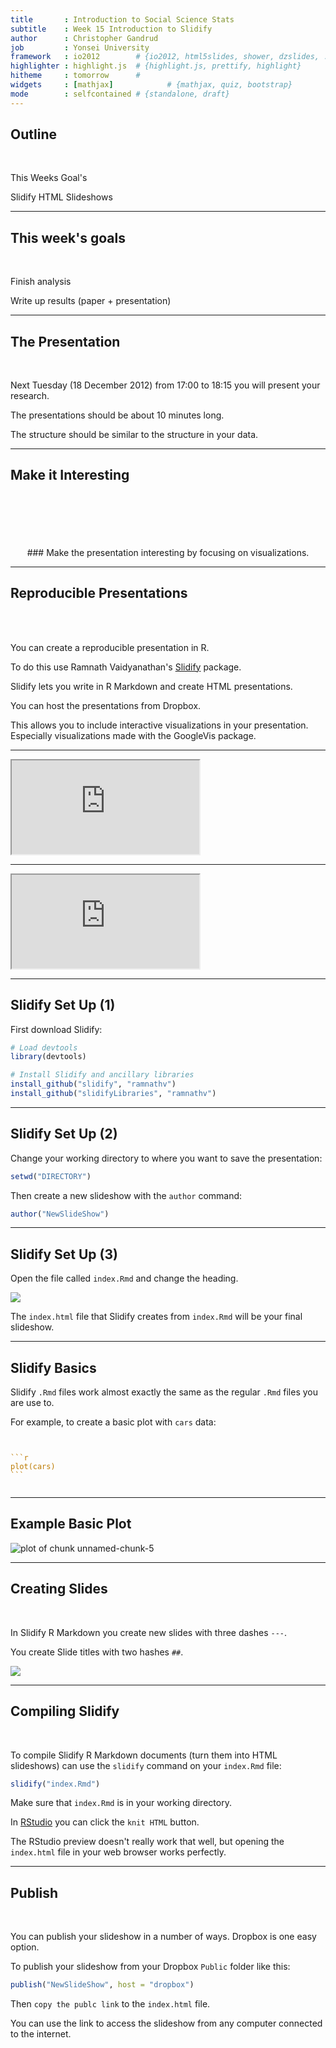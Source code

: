 ```yaml
---
title       : Introduction to Social Science Stats
subtitle    : Week 15 Introduction to Slidify
author      : Christopher Gandrud
job         : Yonsei University
framework   : io2012        # {io2012, html5slides, shower, dzslides, ...}
highlighter : highlight.js  # {highlight.js, prettify, highlight}
hitheme     : tomorrow      # 
widgets     : [mathjax]            # {mathjax, quiz, bootstrap}
mode        : selfcontained # {standalone, draft}
---
```


## Outline

<br />

This Weeks Goal's

Slidify HTML Slideshows

---

## This week's goals

<br />

Finish analysis

Write up results (paper + presentation)

---

## The Presentation

<br />

Next Tuesday (18 December 2012) from 17:00 to 18:15 you will present your research.

The presentations should be about 10 minutes long. 

The structure should be similar to the structure in your data. 

---

## Make it Interesting

<br />
<br />
<br />
<br />
<br />


<center>
### Make the presentation interesting by focusing on visualizations.
</center>

--- 

## Reproducible Presentations
 
<br />
<br />

You can create a reproducible presentation in R.
 
To do this use Ramnath Vaidyanathan's [Slidify](http://ramnathv.github.com/slidify/) package. 
 
Slidify lets you write in R Markdown and create HTML presentations.
 
You can host the presentations from Dropbox.
 
This allows you to include interactive visualizations in your presentation. Especially visualizations made with the GoogleVis package.

---

<iframe src = "http://dl.dropbox.com/u/12581470/Graphs/leg.violence.map.html"></iframe>

---

<iframe src="http://dl.dropbox.com/u/12581470/Graphs/external.debt.html"></iframe>

---

## Slidify Set Up (1)

First download Slidify:


```r
# Load devtools
library(devtools)

# Install Slidify and ancillary libraries
install_github("slidify", "ramnathv")
install_github("slidifyLibraries", "ramnathv")
```


--- 

## Slidify Set Up (2)

Change your working directory to where you want to save the presentation:


```r
setwd("DIRECTORY")
```


Then create a new slideshow with the `author` command:


```r
author("NewSlideShow")
```


---

## Slidify Set Up (3)

Open the file called `index.Rmd` and change the heading.

![](SlidifyHead.png)

The `index.html` file that Slidify creates from `index.Rmd` will be your final slideshow.

---

## Slidify Basics

Slidify `.Rmd` files work almost exactly the same as the regular `.Rmd` files you are use to.

For example, to create a basic plot with `cars` data:

<pre><code class="erlang"><span class="pp">

```r
plot(cars)
```

</span></code></pre>

---

## Example Basic Plot

![plot of chunk unnamed-chunk-5](figure/unnamed-chunk-5.png) 


---

## Creating Slides

<br />

In Slidify R Markdown you create new slides with three dashes `---`. 

You create Slide titles with two hashes `##`.

![](SlideDelimit.png)

---

## Compiling Slidify

<br />

To compile Slidify R Markdown documents (turn them into HTML slideshows) can use the `slidify` command on your `index.Rmd` file:


```r
slidify("index.Rmd")
```


Make sure that `index.Rmd` is in your working directory.

In [RStudio](http://www.rstudio.com/ide/) you can click the `knit HTML` button. 

The RStudio preview doesn't really work that well, but opening the `index.html` file in your web browser works perfectly.

---

## Publish

<br />

You can publish your slideshow in a number of ways. Dropbox is one easy option. 

To publish your slideshow from your Dropbox `Public` folder like this:


```r
publish("NewSlideShow", host = "dropbox")
```


Then `copy the publc link` to the `index.html` file. 

You can use the link to access the slideshow from any computer connected to the internet.


